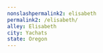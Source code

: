 ```yaml
---
﻿nonslashpermalink2: elisabeth
permalink2: /elisabeth/
alley: Elisabeth
city: Yachats
state: Oregon
---
```

